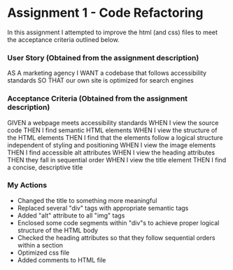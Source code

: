 # Assignment 1 - Code Refactoring
In this assignment I attempted to improve the html (and css) files to meet the acceptance criteria outlined below. 

### User Story (Obtained from the assignment description)
AS A marketing agency
I WANT a codebase that follows accessibility standards
SO THAT our own site is optimized for search engines

### Acceptance Criteria (Obtained from the assignment description)
GIVEN a webpage meets accessibility standards
WHEN I view the source code
THEN I find semantic HTML elements
WHEN I view the structure of the HTML elements
THEN I find that the elements follow a logical structure independent of styling and positioning
WHEN I view the image elements
THEN I find accessible alt attributes
WHEN I view the heading attributes
THEN they fall in sequential order
WHEN I view the title element
THEN I find a concise, descriptive title

### My Actions
* Changed the title to something more meaningful
* Replaced several "div" tags with appropriate semantic tags
* Added "alt" attribute to all "img" tags
* Enclosed some code segments within "div"s to achieve proper logical structure of the HTML body
* Checked the heading attributes so that they follow sequential orders within a section 
* Optimized css file
* Added comments to HTML file